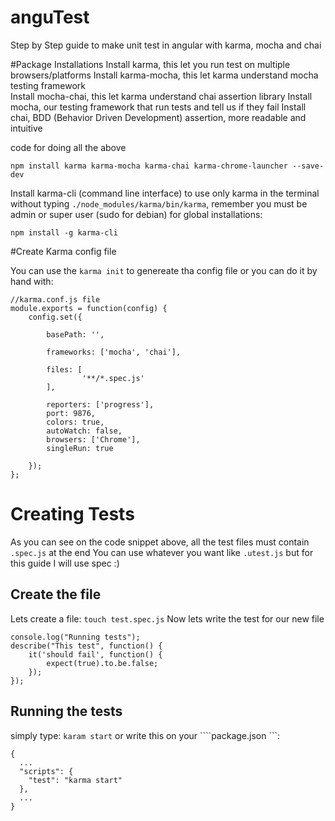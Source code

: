 # anguTest
Step by Step guide to make unit test in angular with karma, mocha and chai

#Package Installations
Install karma, this let you run test on multiple browsers/platforms
Install karma-mocha, this let karma understand mocha testing framework	
Install mocha-chai, this let karma understand chai assertion library
Install mocha, our testing framework that run tests and tell us if they fail
Install chai, BDD (Behavior Driven Development) assertion, more readable and intuitive

code for doing all the above
```
npm install karma karma-mocha karma-chai karma-chrome-launcher --save-dev
```
Install karma-cli (command line interface) to use only karma in the terminal without typing ```./node_modules/karma/bin/karma```, remember you must be admin or super user (sudo for debian) for global installations:
```
npm install -g karma-cli
```

#Create Karma config file

You can use the ``` karma init ``` to genereate tha config file
or you can do it by hand with:

```
//karma.conf.js file
module.exports = function(config) {
    config.set({

        basePath: '',

        frameworks: ['mocha', 'chai'],

        files: [
                '**/*.spec.js'
        ],

        reporters: ['progress'], 
        port: 9876, 
        colors: true,
        autoWatch: false,
        browsers: ['Chrome'],
        singleRun: true

    });
};
```
# Creating Tests

As you can see on the code snippet above, all the test files must contain ```.spec.js``` at the end
You can use whatever you want like ```.utest.js``` but for this guide I will use spec :)

## Create the file
Lets create a file:
``` touch test.spec.js ```
Now lets write the test for our new file
```
console.log("Running tests");
describe("This test", function() {
    it('should fail', function() {
        expect(true).to.be.false;
    });
});
```
## Running the tests

simply type:
```karam start```
or write this on your ````package.json ```:
```
{
  ...
  "scripts": {
    "test": "karma start"
  },
  ...
}
```